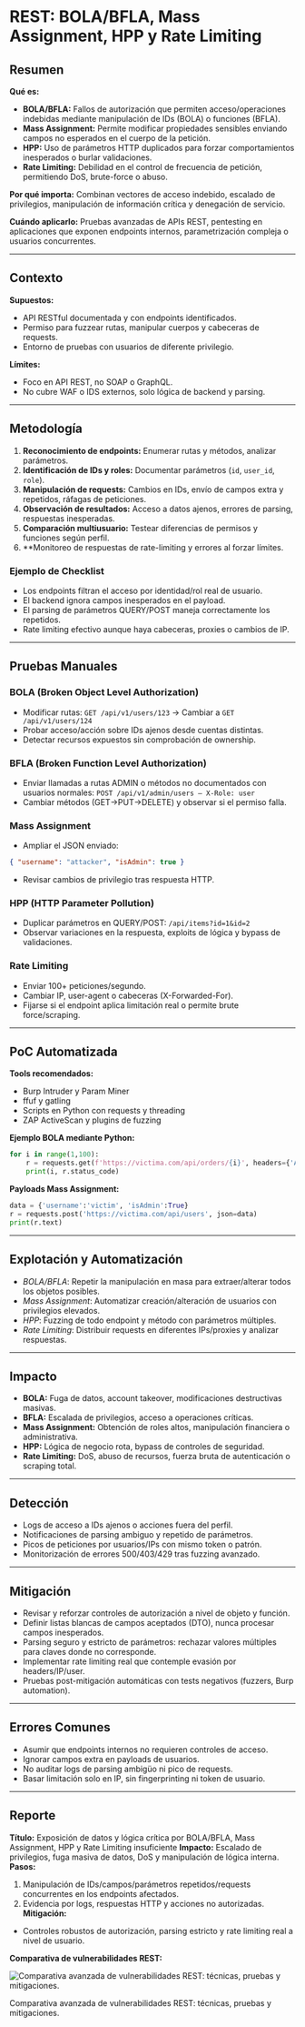 # REST: BOLA/BFLA, Mass Assignment, HPP y Rate Limiting

## Resumen

**Qué es:**

- **BOLA/BFLA:** Fallos de autorización que permiten acceso/operaciones indebidas mediante manipulación de IDs (BOLA) o funciones (BFLA).
- **Mass Assignment:** Permite modificar propiedades sensibles enviando campos no esperados en el cuerpo de la petición.
- **HPP:** Uso de parámetros HTTP duplicados para forzar comportamientos inesperados o burlar validaciones.
- **Rate Limiting:** Debilidad en el control de frecuencia de petición, permitiendo DoS, brute-force o abuso.

**Por qué importa:** Combinan vectores de acceso indebido, escalado de privilegios, manipulación de información crítica y denegación de servicio.

**Cuándo aplicarlo:** Pruebas avanzadas de APIs REST, pentesting en aplicaciones que exponen endpoints internos, parametrización compleja o usuarios concurrentes.

---

## Contexto

**Supuestos:**

- API RESTful documentada y con endpoints identificados.
- Permiso para fuzzear rutas, manipular cuerpos y cabeceras de requests.
- Entorno de pruebas con usuarios de diferente privilegio.

**Límites:**

- Foco en API REST, no SOAP o GraphQL.
- No cubre WAF o IDS externos, solo lógica de backend y parsing.

---

## Metodología

1. **Reconocimiento de endpoints:** Enumerar rutas y métodos, analizar parámetros.
2. **Identificación de IDs y roles:** Documentar parámetros (`id`, `user_id`, `role`).
3. **Manipulación de requests:** Cambios en IDs, envío de campos extra y repetidos, ráfagas de peticiones.
4. **Observación de resultados:** Acceso a datos ajenos, errores de parsing, respuestas inesperadas.
5. **Comparación multiusuario:** Testear diferencias de permisos y funciones según perfil.
6. **Monitoreo de respuestas de rate-limiting y errores al forzar límites.

### Ejemplo de Checklist

- Los endpoints filtran el acceso por identidad/rol real de usuario.
- El backend ignora campos inesperados en el payload.
- El parsing de parámetros QUERY/POST maneja correctamente los repetidos.
- Rate limiting efectivo aunque haya cabeceras, proxies o cambios de IP.

---

## Pruebas Manuales

### BOLA (Broken Object Level Authorization)

- Modificar rutas:
  `GET /api/v1/users/123` → Cambiar a `GET /api/v1/users/124`
- Probar acceso/acción sobre IDs ajenos desde cuentas distintas.
- Detectar recursos expuestos sin comprobación de ownership.

### BFLA (Broken Function Level Authorization)

- Enviar llamadas a rutas ADMIN o métodos no documentados con usuarios normales:
  `POST /api/v1/admin/users – X-Role: user`
- Cambiar métodos (GET→PUT→DELETE) y observar si el permiso falla.

### Mass Assignment

- Ampliar el JSON enviado:

```json
{ "username": "attacker", "isAdmin": true }
```

- Revisar cambios de privilegio tras respuesta HTTP.

### HPP (HTTP Parameter Pollution)

- Duplicar parámetros en QUERY/POST:
  `/api/items?id=1&id=2`
- Observar variaciones en la respuesta, exploits de lógica y bypass de validaciones.

### Rate Limiting

- Enviar 100+ peticiones/segundo.
- Cambiar IP, user-agent o cabeceras (X-Forwarded-For).
- Fijarse si el endpoint aplica limitación real o permite brute force/scraping.

---

## PoC Automatizada

**Tools recomendados:**

- Burp Intruder y Param Miner
- ffuf y gatling
- Scripts en Python con requests y threading
- ZAP ActiveScan y plugins de fuzzing

**Ejemplo BOLA mediante Python:**

```python
for i in range(1,100):
    r = requests.get(f'https://victima.com/api/orders/{i}', headers={'Authorization':'Bearer ...'})
    print(i, r.status_code)
```

**Payloads Mass Assignment:**

```python
data = {'username':'victim', 'isAdmin':True}
r = requests.post('https://victima.com/api/users', json=data)
print(r.text)
```

---

## Explotación y Automatización

- *BOLA/BFLA*: Repetir la manipulación en masa para extraer/alterar todos los objetos posibles.
- *Mass Assignment*: Automatizar creación/alteración de usuarios con privilegios elevados.
- *HPP*: Fuzzing de todo endpoint y método con parámetros múltiples.
- *Rate Limiting*: Distribuir requests en diferentes IPs/proxies y analizar respuestas.

---

## Impacto

- **BOLA:** Fuga de datos, account takeover, modificaciones destructivas masivas.
- **BFLA:** Escalada de privilegios, acceso a operaciones críticas.
- **Mass Assignment:** Obtención de roles altos, manipulación financiera o administrativa.
- **HPP:** Lógica de negocio rota, bypass de controles de seguridad.
- **Rate Limiting:** DoS, abuso de recursos, fuerza bruta de autenticación o scraping total.

---

## Detección

- Logs de acceso a IDs ajenos o acciones fuera del perfil.
- Notificaciones de parsing ambiguo y repetido de parámetros.
- Picos de peticiones por usuarios/IPs con mismo token o patrón.
- Monitorización de errores 500/403/429 tras fuzzing avanzado.

---

## Mitigación

- Revisar y reforzar controles de autorización a nivel de objeto y función.
- Definir listas blancas de campos aceptados (DTO), nunca procesar campos inesperados.
- Parsing seguro y estricto de parámetros: rechazar valores múltiples para claves donde no corresponde.
- Implementar rate limiting real que contemple evasión por headers/IP/user.
- Pruebas post-mitigación automáticas con tests negativos (fuzzers, Burp automation).

---

## Errores Comunes

- Asumir que endpoints internos no requieren controles de acceso.
- Ignorar campos extra en payloads de usuarios.
- No auditar logs de parsing ambigüo ni pico de requests.
- Basar limitación solo en IP, sin fingerprinting ni token de usuario.

---

## Reporte

**Título:** Exposición de datos y lógica crítica por BOLA/BFLA, Mass Assignment, HPP y Rate Limiting insuficiente
**Impacto:** Escalado de privilegios, fuga masiva de datos, DoS y manipulación de lógica interna.
**Pasos:**

1. Manipulación de IDs/campos/parámetros repetidos/requests concurrentes en los endpoints afectados.
2. Evidencia por logs, respuestas HTTP y acciones no autorizadas.
   **Mitigación:**

- Controles robustos de autorización, parsing estricto y rate limiting real a nivel de usuario.

**Comparativa de vulnerabilidades REST:**

![Comparativa avanzada de vulnerabilidades REST: técnicas, pruebas y mitigaciones.](https://ppl-ai-code-interpreter-files.s3.amazonaws.com/web/direct-files/a68f4016ed28d3bbb9ebe5206f4f7b88/7beed50d-ffeb-4936-a574-c9fec3ec859b/567f2065.png)

Comparativa avanzada de vulnerabilidades REST: técnicas, pruebas y mitigaciones.
